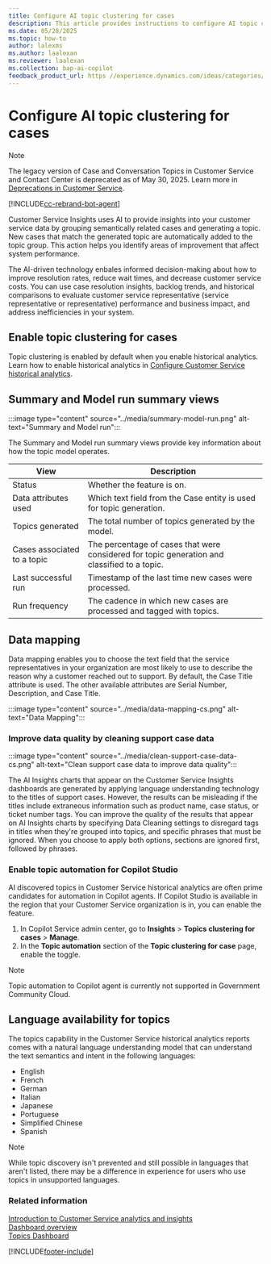 ```yaml
---
title: Configure AI topic clustering for cases
description: This article provides instructions to configure AI topic clustering for cases in the Customer Service Hub and Customer Service workspace.
ms.date: 05/28/2025
ms.topic: how-to
author: lalexms
ms.author: laalexan
ms.reviewer: laalexan
ms.collection: bap-ai-copilot
feedback_product_url: https //experience.dynamics.com/ideas/categories/list/?category=a7f4a807-de3b-eb11-a813-000d3a579c38&forum=b68e50a6-88d9-e811-a96b-000d3a1be7ad
---
```


# Configure AI topic clustering for cases

> [!NOTE]
> The legacy version of Case and Conversation Topics in Customer Service and Contact Center is deprecated as of May 30, 2025. Learn more in [Deprecations in Customer Service](../implement/deprecations-customer-service.md#legacy-version-of-conversation-topics-in-customer-service-and-contact-center-is-deprecated).

[!INCLUDE[cc-rebrand-bot-agent](../../includes/cc-rebrand-bot-agent.md)]

Customer Service Insights uses AI to provide insights into your customer service data by grouping semantically related cases and generating a topic. New cases that match the generated topic are automatically added to the topic group. This action helps you identify areas of improvement that affect system performance.

The AI-driven technology enbales informed decision-making about how to improve resolution rates, reduce wait times, and decrease customer service costs. You can use case resolution insights, backlog trends, and historical comparisons to evaluate customer service representative (service representative or representative) performance and business impact, and address inefficiencies in your system.

## Enable topic clustering for cases

Topic clustering is enabled by default when you enable historical analytics. Learn how to enable historical analytics in [Configure Customer Service historical analytics](configure-cs-historical-analytics-csh.md).

## Summary and Model run summary views

:::image type="content" source="../media/summary-model-run.png" alt-text="Summary and Model run":::

The Summary and Model run summary views provide key information about how the topic model operates.

| View | Description |
|--------|-------------|
| Status | Whether the feature is on.|
| Data attributes used | Which text field from the Case entity is used for topic generation. |
| Topics generated | The total number of topics generated by the model. |
| Cases associated to a topic | The percentage of cases that were considered for topic generation and classified to a topic.|
| Last successful run | Timestamp of the last time new cases were processed. |
| Run frequency | The cadence in which new cases are processed and tagged with topics. |

## Data mapping

  Data mapping enables you to choose the text field that the service representatives in your organization are most likely to use to describe the reason why a customer reached out to support. By default, the Case Title attribute is used. The other available attributes are Serial Number, Description, and Case Title.

:::image type="content" source="../media/data-mapping-cs.png" alt-text="Data Mapping":::

### Improve data quality by cleaning support case data

:::image type="content" source="../media/clean-support-case-data-cs.png" alt-text="Clean support case data to improve data quality":::
  

The AI Insights charts that appear on the Customer Service Insights dashboards are generated by applying language understanding technology to the titles of support cases. However, the results can be misleading if the titles include extraneous information such as product name, case status, or ticket number tags. You can improve the quality of the results that appear on AI Insights charts by specifying Data Cleaning settings to disregard tags in titles when they're grouped into topics, and specific phrases that must be ignored. When you choose to apply both options, sections are ignored first, followed by phrases.

### Enable topic automation for Copilot Studio

AI discovered topics in Customer Service historical analytics are often prime candidates for automation in Copilot agents. If Copilot Studio is available in the region that your Customer Service organization is in, you can enable the feature.

1. In Copilot Service admin center, go to **Insights** > **Topics clustering for cases** > **Manage**.
1. In the **Topic automation** section of the **Topic clustering for case** page, enable the toggle.


> [!NOTE]
> Topic automation to Copilot agent is currently not supported in Government Community Cloud.


## Language availability for topics

The topics capability in the Customer Service historical analytics reports comes with a natural language understanding model that can understand the text semantics and intent in the following languages: 

- English 
- French 
- German 
- Italian 
- Japanese 
- Portuguese 
- Simplified Chinese 
- Spanish 

> [!NOTE]
> While topic discovery isn't prevented and still possible in languages that aren't listed, there may be a difference in experience for users who use topics in unsupported languages.


### Related information

[Introduction to Customer Service analytics and insights](../implement/introduction-customer-service-analytics.md)  
[Dashboard overview](../use/customer-service-analytics-insights-csh.md)  
[Topics Dashboard](../use/case-topics-dashboard-cs.md)  


[!INCLUDE[footer-include](../../includes/footer-banner.md)]
